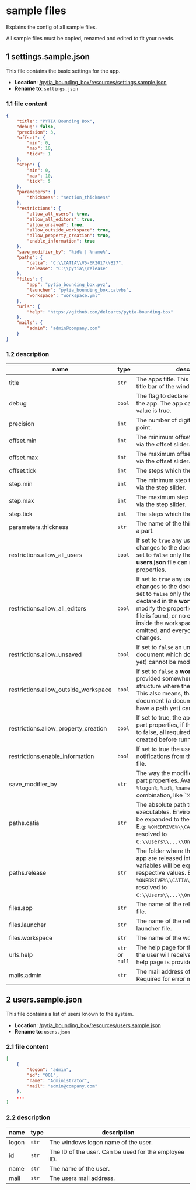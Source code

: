 # sample files

Explains the config of all sample files.

All sample files must be copied, renamed and edited to fit your needs.

## 1 settings.sample.json

This file contains the basic settings for the app.

- **Location**: [/pytia_bounding_box/resources/settings.sample.json](../pytia_bounding_box/resources/settings.sample.json)
- **Rename to**: `settings.json`

### 1.1 file content

```json
{
    "title": "PYTIA Bounding Box",
    "debug": false,
    "precision": 3,
    "offset": {
        "min": 0,
        "max": 10,
        "tick": 1
    },
    "step": {
        "min": 0,
        "max": 10,
        "tick": 5
    },
    "parameters": {
        "thickness": "section_thickness"
    },
    "restrictions": {
        "allow_all_users": true,
        "allow_all_editors": true,
        "allow_unsaved": true,
        "allow_outside_workspace": true,
        "allow_property_creation": true,
        "enable_information": true
    },
    "save_modifier_by": "%id% | %name%",
    "paths": {
        "catia": "C:\\CATIA\\V5-6R2017\\B27",
        "release": "C:\\pytia\\release"
    },
    "files": {
        "app": "pytia_bounding_box.pyz",
        "launcher": "pytia_bounding_box.catvbs",
        "workspace": "workspace.yml"
    },
    "urls": {
        "help": "https://github.com/deloarts/pytia-bounding-box"
    },
    "mails": {
        "admin": "admin@company.com"
    }
}
```

### 1.2 description

name | type | description
--- | --- | ---
title | `str` | The apps title. This will be visible in the title bar of the window.
debug | `bool` | The flag to declare the debug-state of the app. The app cannot be built if this value is true.
precision | `int` | The number of digits after the decimal point.
offset.min | `int` | The minimum offset the user can apply via the offset slider.
offset.max | `int` | The maximum offset the user can apply via the offset slider.
offset.tick | `int` | The steps which the slider can move.
step.min | `int` | The minimum step the user can apply via the step slider.
step.max | `int` | The maximum step the user can apply via the step slider.
step.tick | `int` | The steps which the slider can move.
parameters.thickness | `str` | The name of the thickness parameter in a part.
restrictions.allow_all_users | `bool` | If set to `true` any user can make changes to the documents properties. If set to `false` only those users from the **users.json** file can modify the properties.
restrictions.allow_all_editors | `bool` | If set to `true` any user can make changes to the documents properties. If set to `false` only those users which are declared in the **workspace** file can modify the properties. If no workspace file is found, or no **editors** list-item is inside the workspace file, then this is omitted, and everyone can make changes.
restrictions.allow_unsaved | `bool` | If set to `false` an unsaved document (a document which doesn't have a path yet) cannot be modified.
restrictions.allow_outside_workspace | `bool` | If set to `false` a **workspace** file must be provided somewhere in the folder structure where the document is saved. This also means, that an unsaved document (a document which doesn't have a path yet) cannot be modified.
restrictions.allow_property_creation | `bool` | If set to true, the app is allowed to create part properties, if they don't exist. If set to false, all required properties must be created before running the app.
restrictions.enable_information | `bool` | If set to true the user will see the notifications from the **information.json** file.
save_modifier_by | `str` | The way the modifier is saved to the part properties. Available options are: `%logon%`, `%id%`, `%name%` and `%mail%`, or any combination, like `%id% | %name%`.
paths.catia | `str` | The absolute path to the CATIA executables. Environment variables will be expanded to their respective values. E.g: `%ONEDRIVE%\\CATIA\\Apps` will be resolved to `C:\\Users\\...\\OneDrive\\CATIA\\Apps`.
paths.release | `str` | The folder where the launcher and the app are released into. Environment variables will be expanded to their respective values. E.g: `%ONEDRIVE%\\CATIA\\Apps` will be resolved to `C:\\Users\\...\\OneDrive\\CATIA\\Apps`.
files.app | `str` | The name of the released python app file.
files.launcher | `str` | The name of the release catvbs launcher file.
files.workspace | `str` | The name of the workspace file.
urls.help | `str` or `null` | The help page for the app. If set to null the user will receive a message, that no help page is provided.
mails.admin | `str` | The mail address of the sys admin. Required for error mails.

## 2 users.sample.json

This file contains a list of users known to the system.

- **Location**: [/pytia_bounding_box/resources/users.sample.json](../pytia_bounding_box/resources/users.sample.json)
- **Rename to**: `users.json`

### 2.1 file content

```json
[
    {
        "logon": "admin",
        "id": "001",
        "name": "Administrator",
        "mail": "admin@company.com"
    },
    ...
]
```

### 2.2 description

name | type | description
--- | --- | ---
logon | `str` | The windows logon name of the user.
id | `str` | The ID of the user. Can be used for the employee ID.
name | `str` | The name of the user.
mail | `str` | The users mail address.
